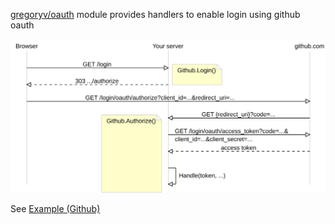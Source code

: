 [gregoryv/oauth](https://pkg.go.dev/github.com/gregoryv/oauth)
module provides handlers to enable login using github oauth


![github oauth flow](diagram.svg)

See [Example (Github)](https://pkg.go.dev/github.com/gregoryv/oauth#example-package-Github)
